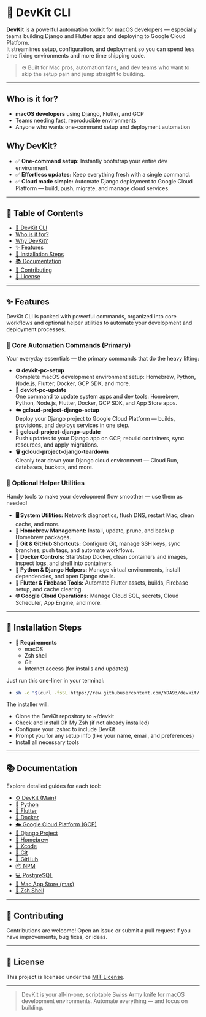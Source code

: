 # 🧰 DevKit CLI

**DevKit** is a powerful automation toolkit for macOS developers — especially teams building Django and Flutter apps and deploying to Google Cloud Platform.  
It streamlines setup, configuration, and deployment so you can spend less time fixing environments and more time shipping code.

> ⚙️ Built for Mac pros, automation fans, and dev teams who want to skip the setup pain and jump straight to building.

---

## Who is it for?

- **macOS developers** using Django, Flutter, and GCP
- Teams needing fast, reproducible environments
- Anyone who wants one-command setup and deployment automation

## Why DevKit?

- ✅ **One-command setup:** Instantly bootstrap your entire dev environment.
- ✅ **Effortless updates:** Keep everything fresh with a single command.
- ✅ **Cloud made simple:** Automate Django deployment to Google Cloud Platform — build, push, migrate, and manage cloud services.

---

## 📑 Table of Contents

- [🧰 DevKit CLI](#-devkit-cli)
- [Who is it for?](#who-is-it-for)
- [Why DevKit?](#why-devkit)
- [✨ Features](#-features)
- [🚀 Installation Steps](#-installation-steps)
- [📚 Documentation](#-documentation)
- [🤝 Contributing](#-contributing)
- [📄 License](#-license)

---

## ✨ Features

DevKit CLI is packed with powerful commands, organized into core workflows and optional helper utilities to automate your development and deployment processes.

### 🚀 Core Automation Commands (Primary)

Your everyday essentials — the primary commands that do the heavy lifting:

- **⚙️ devkit-pc-setup**  
  Complete macOS development environment setup: Homebrew, Python, Node.js, Flutter, Docker, GCP SDK, and more.
- **🔄 devkit-pc-update**  
  One command to update system apps and dev tools: Homebrew, Python, Node.js, Flutter, Docker, GCP SDK, and App Store apps.
- **☁️ gcloud-project-django-setup**  
  Deploy your Django project to Google Cloud Platform — builds, provisions, and deploys services in one step.
- **🚢 gcloud-project-django-update**  
  Push updates to your Django app on GCP, rebuild containers, sync resources, and apply migrations.
- **🗑️ gcloud-project-django-teardown**  
  Cleanly tear down your Django cloud environment — Cloud Run, databases, buckets, and more.

### 🧩 Optional Helper Utilities

Handy tools to make your development flow smoother — use them as needed!

- **🖥️ System Utilities:** Network diagnostics, flush DNS, restart Mac, clean cache, and more.
- **🍺 Homebrew Management:** Install, update, prune, and backup Homebrew packages.
- **🐙 Git & GitHub Shortcuts:** Configure Git, manage SSH keys, sync branches, push tags, and automate workflows.
- **🐳 Docker Controls:** Start/stop Docker, clean containers and images, inspect logs, and shell into containers.
- **🐍 Python & Django Helpers:** Manage virtual environments, install dependencies, and open Django shells.
- **📱 Flutter & Firebase Tools:** Automate Flutter assets, builds, Firebase setup, and cache clearing.
- **🌐 Google Cloud Operations:** Manage Cloud SQL, secrets, Cloud Scheduler, App Engine, and more.

---

## 🚀 Installation Steps

- **🔧 Requirements**
  - macOS
  - Zsh shell
  - Git
  - Internet access (for installs and updates)

Just run this one-liner in your terminal:

- ```bash
  sh -c "$(curl -fsSL https://raw.githubusercontent.com/YDA93/devkit/main/install.zsh)"
  ```

The installer will:

- Clone the DevKit repository to ~/devkit
- Check and install Oh My Zsh (if not already installed)
- Configure your .zshrc to include DevKit
- Prompt you for any setup info (like your name, email, and preferences)
- Install all necessary tools

---

## 📚 Documentation

Explore detailed guides for each tool:

- [⚙️ DevKit (Main)](./docs/devkit.md)
- [🐍 Python](./docs/python.md)
- [📱 Flutter](./docs/flutter.md)
- [🐳 Docker](./docs/docker.md)
- [☁️ Google Cloud Platform (GCP)](./docs/gcloud.md)
- [🚀 Django Project](./docs/django.md)
- [🍺 Homebrew](./docs/homebrew.md)
- [🔧 Xcode](./docs/xcode.md)
- [🐙 Git](./docs/git.md)
- [🧩 GitHub](./docs/github.md)
- [📦 NPM](./docs/npm.md)
- [💻 PostgreSQL](./docs/postgresql.md)
- [🍎 Mac App Store (mas)](./docs/mas.md)
- [🐚 Zsh Shell](./docs/zsh.md)

---

## 🤝 Contributing

Contributions are welcome!
Open an issue or submit a pull request if you have improvements, bug fixes, or ideas.

---

## 📄 License

This project is licensed under the [MIT License](./LICENSE).

---

> DevKit is your all-in-one, scriptable Swiss Army knife for macOS development environments. Automate everything — and focus on building.
